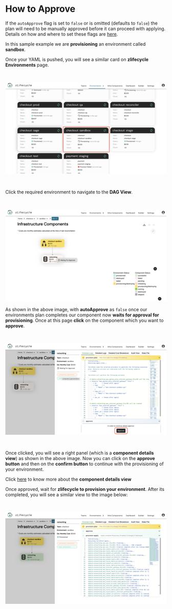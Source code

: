 # How to Approve 

If the `autoApprove` flag is set to `false` or is omitted (defaults to `false`) the plan will need to be manually approved before it can proceed with applying. Details on how and where to set these flags are [here](approval.md).

In this sample example we are **provisioning** an environment called **sandbox**.

Once your YAML is pushed, you will see a similar card on **zlifecycle Environments** page.

<br/>

![sample-dashboard](../assets/images/sample-dashboard.png "Sample Dashboard")

<br/>

Click the required environment to navigate to the **DAG View**.

<br/>

![sample-dag-view](../assets/images/sample-dag-view.png "Sample DAG View")

As shown in the above image, with **autoApprove** as `false` once our environments plan completes our component now **waits for approval for provisioning**. Once at this page **click** on the component which you want to **approve**.

<br/>

![sample-right-panel](../assets/images/sample-right-panel.png "Sample Right Panel")

<br/>

Once clicked, you will see a right panel (which is a **component details view**) as shown in the above image. Now you can click on the **approve button** and then on the **confirm button** to continue with the provisioning of your environment.

Click [here](../component_details_view.md) to know more about the **component details view**

Once approved, wait for **zlifecycle to provision your environment**. After its completed, you will see a similar view to the image below:

<br/>

![sample-provision-success](../assets/images/sample-provision-success.png "Sample Provision success")

<br/>
